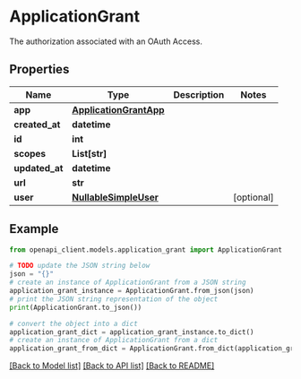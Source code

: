 # ApplicationGrant

The authorization associated with an OAuth Access.

## Properties

Name | Type | Description | Notes
------------ | ------------- | ------------- | -------------
**app** | [**ApplicationGrantApp**](ApplicationGrantApp.md) |  | 
**created_at** | **datetime** |  | 
**id** | **int** |  | 
**scopes** | **List[str]** |  | 
**updated_at** | **datetime** |  | 
**url** | **str** |  | 
**user** | [**NullableSimpleUser**](NullableSimpleUser.md) |  | [optional] 

## Example

```python
from openapi_client.models.application_grant import ApplicationGrant

# TODO update the JSON string below
json = "{}"
# create an instance of ApplicationGrant from a JSON string
application_grant_instance = ApplicationGrant.from_json(json)
# print the JSON string representation of the object
print(ApplicationGrant.to_json())

# convert the object into a dict
application_grant_dict = application_grant_instance.to_dict()
# create an instance of ApplicationGrant from a dict
application_grant_from_dict = ApplicationGrant.from_dict(application_grant_dict)
```
[[Back to Model list]](../README.md#documentation-for-models) [[Back to API list]](../README.md#documentation-for-api-endpoints) [[Back to README]](../README.md)


